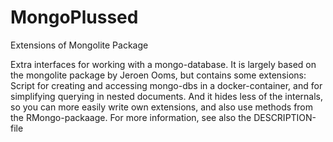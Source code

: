 # MongoPlussed
Extensions of Mongolite Package

Extra interfaces for working with a mongo-database. It is largely based on the mongolite package by Jeroen Ooms, but contains some extensions: Script for creating and accessing mongo-dbs in a docker-container, and for simplifying querying in nested documents. And it hides less of the internals, so you can more easily write own extensions, and also use methods from the RMongo-packaage.
For more information, see also the DESCRIPTION-file
